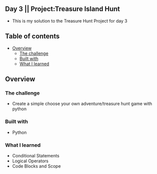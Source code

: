 ## Day 3 || Project:Treasure Island Hunt

- This is my solution to the Treasure Hunt Project for day 3

## Table of contents

- [Overview](#overview)
  - [The challenge](#the-challenge)
  - [Built with](#built-with)
  - [What I learned](#what-i-learned)

## Overview

### The challenge

- Create a simple choose your own adventure/treasure hunt game with python


### Built with

- Python

### What I learned
- Conditional Statements
- Logical Operators
- Code Blocks and Scope